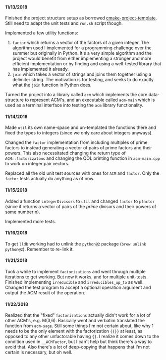 #### 11/13/2018

Finished the project structure setup as borrowed [cmake-project-template][cpt].
Still need to adapt the unit tests and `run.sh` script though.

Implemented a few utility functions:
1. `factor` which returns a vector of the factors of a given integer.
The algorithm used I implemented for a programming challenge over the summer
but originally in Python. It's a very simple algorithm and the project would
benefit from either implementing a stronger and more efficient implementation
or by finding and using a well-tested library that has implemented it already.
2. `join` which takes a vector of strings and joins them together using a
delimiter string. The motivation is for testing, and seeks to do exactly what
the `join` function in Python does.

Turned the project into a library called `acm` which implements the core
data-structure to represent ACM's, and an executable called `acm-main` which is
used as a terminal interface into testing the `acm` library functionality.

[cpt]:https://github.com/kigster/cmake-project-template<Paste>

#### 11/14/2018

Made `util` its own name-space and un-templated the functions there and fixed
the types to integers (since we only care about integers anyways).

Changed the `factor` implementation from including multiples of prime factors to
instead generating a vector of pairs of prime factors and their powers. This
also necessitated changing the return type of `ACM::factorizatons` and changing
the QOL printing function in `acm-main.cpp` to work on integer pair vectors.

Replaced all the old unit test sources with ones for `ACM` and `factor`. Only
the `factor` tests actually do anything as of now.

#### 11/15/2018

Added a function `integerDivisors` to `util` and changed `factor` to `pfactor`
(since it returns a vector of pairs of the *prime* divisors and their powers of
some number n).

Implemented more tests.

#### 11/16/2018

To get `lldb` working had to unlink the `python@2` package (`brew unlink
python@2`). Remember to re-link it.

#### 11/21/2018

Took a while to implement `factorizations` and went through multiple iterations
to get working. But now it works, and for multiple unit-tests. Finished
implementing `irreducible` and `irreducibles_up_to` as well. Changed the test
program to accept a optional operation argument and output the ACM result of the
operation.

#### 11/22/2018

Realized that the "fixed" `factorizations` actually didn't work for a lot of
other ACM's, e.g. M(3,6). Basically went and verbatim translated the function
from `acm-sage`. Still some things I'm not certain about, like why 1 needs to be
the only element with the factorization `{{}}` at least, as opposed to any other
unfactorable having `{}`. I realize it comes down to the condition used in
`__ACMFactor`, but I can't help but think there's a way to avoid that. Also
there's a lot of deep-copying that happens that I'm not certain is necessary,
but oh well.

